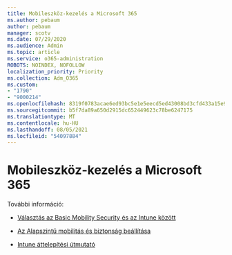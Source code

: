 ```yaml
---
title: Mobileszköz-kezelés a Microsoft 365
ms.author: pebaum
author: pebaum
manager: scotv
ms.date: 07/29/2020
ms.audience: Admin
ms.topic: article
ms.service: o365-administration
ROBOTS: NOINDEX, NOFOLLOW
localization_priority: Priority
ms.collection: Adm_O365
ms.custom:
- "1790"
- "9000214"
ms.openlocfilehash: 8319f0783acae6ed93bc5e1e5eecd5ed43008bd3cfd433a15e912e175a522f9d
ms.sourcegitcommit: b5f7da89a650d2915dc652449623c78be6247175
ms.translationtype: MT
ms.contentlocale: hu-HU
ms.lasthandoff: 08/05/2021
ms.locfileid: "54097884"
---
```

# <a name="mobile-device-management-in-microsoft-365"></a>Mobileszköz-kezelés a Microsoft 365

További információ: 

- [Választás az Basic Mobility Security és az Intune között](https://docs.microsoft.com/office365/securitycompliance/choose-between-mdm-and-intune)

- [Az Alapszintű mobilitás és biztonság beállítása](https://support.office.com/article/Set-up-Mobile-Device-Management-MDM-in-Office-365-dd892318-bc44-4eb1-af00-9db5430be3cd)

- [Intune áttelepítési útmutató](https://docs.microsoft.com/intune/migration-guide)